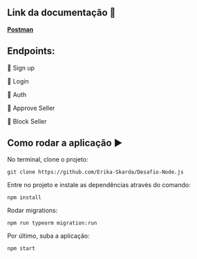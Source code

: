 ## Link da documentação :book:

<b>[Postman](https://documenter.getpostman.com/view/15971782/TzXwHKbV)</b>

## Endpoints:

:rocket: Sign up

:rocket: Login

:rocket: Auth

:rocket: Approve Seller

:rocket: Block Seller

## Como rodar a aplicação :arrow_forward:

No terminal, clone o projeto: 

```
git clone https://github.com/Erika-Skarda/Desafio-Node.js
```
Entre no projeto e instale as dependências através do comando:
```
npm install
```
Rodar migrations:
```
npm run typeorm migration:run
```
Por último, suba a aplicação: 
```
npm start
```